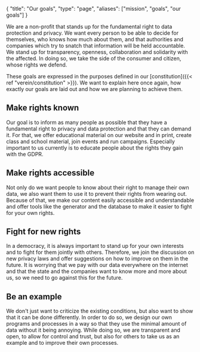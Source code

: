 {
    "title": "Our goals",
    "type": "page",
    "aliases": ["mission", "goals", "our goals"]
}

We are a non-profit that stands up for the fundamental right to data protection and privacy. We want every person to be able to decide for themselves, who knows how much about them, and that authorities and companies which try to snatch that information will be held accountable. We stand up for transparency, openness, collaboration and solidarity with the affected. In doing so, we take the side of the consumer and citizen, whose rights we defend.

These goals are expressed in the purposes defined in our [constitution]({{< ref "verein/constitution" >}}). We want to explain here once again, how exactly our goals are laid out and how we are planning to achieve them.

## Make rights known

Our goal is to inform as many people as possible that they have a fundamental right to privacy and data protection and that they can demand it. For that, we offer educational material on our website and in print, create class and school material, join events and run campaigns. Especially important to us currently is to educate people about the rights they gain with the GDPR.
 
## Make rights accessible

Not only do we want people to know about their right to manage their own data, we also want them to use it to prevent their rights from wearing out. Because of that, we make our content easily accessible and understandable and offer tools like the generator and the database to make it easier to fight for your own rights.
 
## Fight for new rights

In a democracy, it is always important to stand up for your own interests and to fight for them jointly with others. Therefore, we join the discussion on new privacy laws and offer suggestions on how to improve on them in the future. It is worrying that we pay with our data everywhere on the internet and that the state and the companies want to know more and more about us, so we need to go against this for the future.
 
## Be an example 

We don't just want to criticize the existing conditions, but also want to show that it can be done differently. In order to do so, we design our own programs and processes in a way so that they use the minimal amount of data without it being annoying. While doing so, we are transparent and open, to allow for control and trust, but also for others to take us as an example and to improve their own processes.
